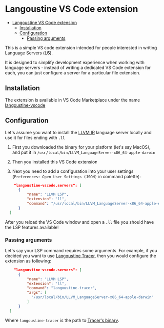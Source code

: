 # Langoustine VS Code extension

<!--toc:start-->
- [Langoustine VS Code extension](#langoustine-vs-code-extension)
  - [Installation](#installation)
  - [Configuration](#configuration)
    - [Passing arguments](#passing-arguments)
<!--toc:end-->

This is a simple VS code extension intended for people interested in writing Language Servers (**LS**).

It is designed to simplify development experience when working with language servers - instead of 
writing a dedicated VS Code extension for each, you can just configure a server for a particular file extension.

## Installation 

The extension is available in VS Code Marketplace under the name [langoustine-vscode](https://marketplace.visualstudio.com/items?itemName=neandertech.langoustine-vscode)

## Configuration

Let's assume you want to install the [LLVM IR](https://github.com/indoorvivants/llvm-ir-lsp) language server locally
and use it for files ending with `.ll`

1. First you downloaded the  binary for your platform (let's say MacOS), and 
   put it in `/usr/local/bin/LLVM_LanguageServer-x86_64-apple-darwin`

2. Then you installed this VS Code extension

3. Next you need to add a configuration into your user settings (`Preferences: Open User Settings (JSON)` in command palette):

  ```json
      "langoustine-vscode.servers": [
        {
            "name": "LLVM LSP",
            "extension": "ll",
            "command": "/usr/local/bin/LLVM_LanguageServer-x86_64-apple-darwin"
        }
    ]
  ```

After you reload the VS Code window and open a `.ll` file you should have the LSP features available!

### Passing arguments

Let's say your LSP command requires some arguments. 
For example, if you decided you want to use [Langoustine Tracer](https://neandertech.github.io/langoustine/tracer.html), then you would configure the extension as following:


  ```json
      "langoustine-vscode.servers": [
        {
            "name": "LLVM LSP",
            "extension": "ll",
            "command": "langoustine-tracer",
            "args": [
              "/usr/local/bin/LLVM_LanguageServer-x86_64-apple-darwin"
            ]
        }
    ]
  ```

Where `langoustine-tracer` is the path to [Tracer's binary](https://neandertech.github.io/langoustine/tracer.html#packaging-with-coursier).
